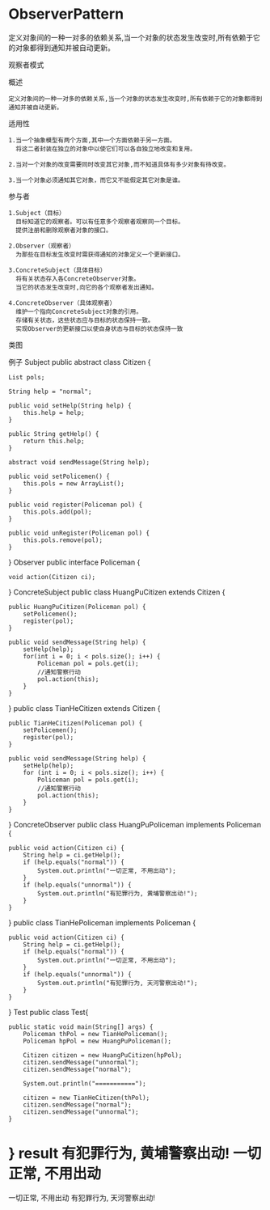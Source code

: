 # ObserverPattern
定义对象间的一种一对多的依赖关系,当一个对象的状态发生改变时,所有依赖于它的对象都得到通知并被自动更新。

观察者模式
 
 概述
 
    定义对象间的一种一对多的依赖关系,当一个对象的状态发生改变时,所有依赖于它的对象都得到通知并被自动更新。
 
 适用性
 
    1.当一个抽象模型有两个方面,其中一个方面依赖于另一方面。
      将这二者封装在独立的对象中以使它们可以各自独立地改变和复用。

    2.当对一个对象的改变需要同时改变其它对象,而不知道具体有多少对象有待改变。

    3.当一个对象必须通知其它对象，而它又不能假定其它对象是谁。
			
 参与者

    1.Subject（目标）
      目标知道它的观察者。可以有任意多个观察者观察同一个目标。
      提供注册和删除观察者对象的接口。

    2.Observer（观察者）
      为那些在目标发生改变时需获得通知的对象定义一个更新接口。

    3.ConcreteSubject（具体目标）
      将有关状态存入各ConcreteObserver对象。
      当它的状态发生改变时,向它的各个观察者发出通知。

    4.ConcreteObserver（具体观察者）
      维护一个指向ConcreteSubject对象的引用。
      存储有关状态，这些状态应与目标的状态保持一致。
      实现Observer的更新接口以使自身状态与目标的状态保持一致
 类图
 
 例子
Subject 
public abstract class Citizen {
    
    List pols;
    
    String help = "normal";
    
    public void setHelp(String help) {
        this.help = help;
    }
    
    public String getHelp() {
        return this.help;
    }
    
    abstract void sendMessage(String help);

    public void setPolicemen() {
        this.pols = new ArrayList();
    }
    
    public void register(Policeman pol) {
        this.pols.add(pol);
    }

    public void unRegister(Policeman pol) {
        this.pols.remove(pol);
    }
}
Observer 
public interface Policeman {

    void action(Citizen ci);
}
ConcreteSubject 
public class HuangPuCitizen extends Citizen {

    public HuangPuCitizen(Policeman pol) {
        setPolicemen();
        register(pol);
    }
    
    public void sendMessage(String help) {
        setHelp(help);
        for(int i = 0; i < pols.size(); i++) {
            Policeman pol = pols.get(i);
            //通知警察行动
            pol.action(this);
        }
    }
}
public class TianHeCitizen extends Citizen {

    public TianHeCitizen(Policeman pol) {
        setPolicemen();
        register(pol);
    }
    
    public void sendMessage(String help) {
        setHelp(help);
        for (int i = 0; i < pols.size(); i++) {
            Policeman pol = pols.get(i);
            //通知警察行动
            pol.action(this);
        }
    }
}
ConcreteObserver 
public class HuangPuPoliceman implements Policeman {

    public void action(Citizen ci) {
        String help = ci.getHelp();
        if (help.equals("normal")) {
            System.out.println("一切正常, 不用出动");
        }
        if (help.equals("unnormal")) {
            System.out.println("有犯罪行为, 黄埔警察出动!");
        }
    }
}
public class TianHePoliceman implements Policeman {

    public void action(Citizen ci) {
        String help = ci.getHelp();
        if (help.equals("normal")) {
            System.out.println("一切正常, 不用出动");
        }
        if (help.equals("unnormal")) {
            System.out.println("有犯罪行为, 天河警察出动!");
        }
    }
}
Test 
public class Test{

    public static void main(String[] args) {
        Policeman thPol = new TianHePoliceman();
        Policeman hpPol = new HuangPuPoliceman();
        
        Citizen citizen = new HuangPuCitizen(hpPol);
        citizen.sendMessage("unnormal");
        citizen.sendMessage("normal");
        
        System.out.println("===========");
        
        citizen = new TianHeCitizen(thPol);
        citizen.sendMessage("normal");
        citizen.sendMessage("unnormal");
    }
}
result 
有犯罪行为, 黄埔警察出动!
一切正常, 不用出动
===========
一切正常, 不用出动
有犯罪行为, 天河警察出动!
